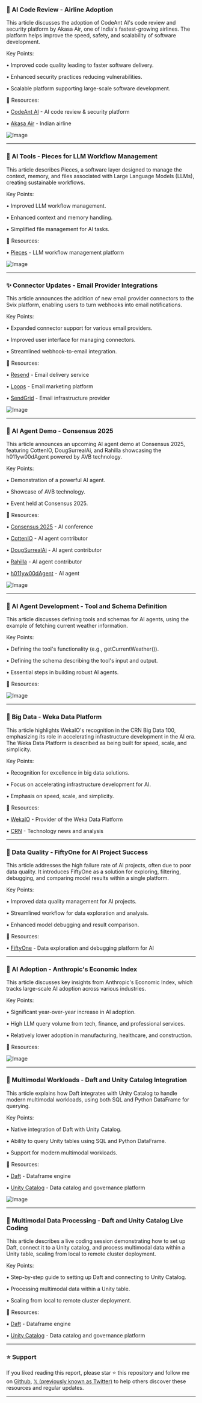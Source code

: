 ### 🤖 AI Code Review - Airline Adoption

This article discusses the adoption of CodeAnt AI's code review and security platform by Akasa Air, one of India's fastest-growing airlines.  The platform helps improve the speed, safety, and scalability of software development.

Key Points:

• Improved code quality leading to faster software delivery.

• Enhanced security practices reducing vulnerabilities.

• Scalable platform supporting large-scale software development.


🔗 Resources:

• [CodeAnt AI](https://x.com/CodeAntAI) - AI code review & security platform

• [Akasa Air](https://x.com/AkasaAir) - Indian airline

![Image](https://pbs.twimg.com/media/Gqxgu13bUAA4aOy?format=jpg&name=small)


---
### 🚀 AI Tools - Pieces for LLM Workflow Management

This article describes Pieces, a software layer designed to manage the context, memory, and files associated with Large Language Models (LLMs), creating sustainable workflows.

Key Points:

• Improved LLM workflow management.

• Enhanced context and memory handling.

• Simplified file management for AI tasks.


🔗 Resources:

• [Pieces](https://x.com/getpieces) - LLM workflow management platform

![Image](https://pbs.twimg.com/media/Gqw8V2mXAAAF-M9?format=jpg&name=small)


---
### ✨ Connector Updates - Email Provider Integrations

This article announces the addition of new email provider connectors to the Svix platform, enabling users to turn webhooks into email notifications.

Key Points:

• Expanded connector support for various email providers.

• Improved user interface for managing connectors.

• Streamlined webhook-to-email integration.


🔗 Resources:

• [Resend](https://x.com/resend) - Email delivery service

• [Loops](https://x.com/loops) - Email marketing platform

• [SendGrid](https://x.com/Sendgrid) - Email infrastructure provider

![Image](https://pbs.twimg.com/media/GqwZ8y6W0AE2wnc?format=jpg&name=small)


---
### 🤖 AI Agent Demo - Consensus 2025

This article announces an upcoming AI agent demo at Consensus 2025, featuring CottenIO, DougSurrealAi, and Rahilla showcasing the h011yw00dAgent powered by AVB technology.

Key Points:

• Demonstration of a powerful AI agent.

• Showcase of AVB technology.

• Event held at Consensus 2025.


🔗 Resources:

• [Consensus 2025](https://x.com/consensus2025) - AI conference

• [CottenIO](https://x.com/CottenIO) -  AI agent contributor

• [DougSurrealAi](https://x.com/DougSurrealAi) - AI agent contributor

• [Rahilla](https://x.com/rahilla) - AI agent contributor

• [h011yw00dAgent](https://x.com/h011yw00dAgent) - AI agent

![Image](https://pbs.twimg.com/media/GqxeWmvXkAApnsN?format=jpg&name=small)


---
### 🤖 AI Agent Development - Tool and Schema Definition

This article discusses defining tools and schemas for AI agents, using the example of fetching current weather information.

Key Points:

• Defining the tool's functionality (e.g., getCurrentWeather()).

• Defining the schema describing the tool's input and output.

• Essential steps in building robust AI agents.


🔗 Resources:

![Image](https://pbs.twimg.com/media/GqxKvLHaYAAi9Np?format=jpg&name=small)


---
### 🤖 Big Data - Weka Data Platform

This article highlights WekaIO's recognition in the CRN Big Data 100, emphasizing its role in accelerating infrastructure development in the AI era.  The Weka Data Platform is described as being built for speed, scale, and simplicity.

Key Points:

• Recognition for excellence in big data solutions.

• Focus on accelerating infrastructure development for AI.

• Emphasis on speed, scale, and simplicity.


🔗 Resources:

• [WekaIO](https://x.com/WekaIO) - Provider of the Weka Data Platform

• [CRN](https://x.com/CRN) - Technology news and analysis


---
### 🤖 Data Quality - FiftyOne for AI Project Success

This article addresses the high failure rate of AI projects, often due to poor data quality.  It introduces FiftyOne as a solution for exploring, filtering, debugging, and comparing model results within a single platform.


Key Points:

• Improved data quality management for AI projects.

• Streamlined workflow for data exploration and analysis.

• Enhanced model debugging and result comparison.


🔗 Resources:

• [FiftyOne](https://x.com/Voxel51) - Data exploration and debugging platform for AI


---
### 🤖 AI Adoption - Anthropic's Economic Index

This article discusses key insights from Anthropic's Economic Index, which tracks large-scale AI adoption across various industries.

Key Points:

• Significant year-over-year increase in AI adoption.

• High LLM query volume from tech, finance, and professional services.

• Relatively lower adoption in manufacturing, healthcare, and construction.


🔗 Resources:

![Image](https://pbs.twimg.com/media/GqwrIUoa8AAutOZ?format=png&name=small)


---
### 🤖 Multimodal Workloads - Daft and Unity Catalog Integration

This article explains how Daft integrates with Unity Catalog to handle modern multimodal workloads, using both SQL and Python DataFrame for querying.

Key Points:

• Native integration of Daft with Unity Catalog.

• Ability to query Unity tables using SQL and Python DataFrame.

• Support for modern multimodal workloads.


🔗 Resources:

• [Daft](https://x.com/daft_dataframe) - Dataframe engine

• [Unity Catalog](https://x.com/unitycatalog_io) - Data catalog and governance platform

![Image](https://pbs.twimg.com/media/Gqw35izXcAA3edM?format=jpg&name=small)


---
### 🤖 Multimodal Data Processing - Daft and Unity Catalog Live Coding

This article describes a live coding session demonstrating how to set up Daft, connect it to a Unity catalog, and process multimodal data within a Unity table, scaling from local to remote cluster deployment.

Key Points:

• Step-by-step guide to setting up Daft and connecting to Unity Catalog.

• Processing multimodal data within a Unity table.

• Scaling from local to remote cluster deployment.


🔗 Resources:

• [Daft](https://x.com/daft_dataframe) - Dataframe engine

• [Unity Catalog](https://x.com/unitycatalog_io) - Data catalog and governance platform


---

### ⭐️ Support

If you liked reading this report, please star ⭐️ this repository and follow me on [Github](https://github.com/Drix10), [𝕏 (previously known as Twitter)](https://x.com/DRIX_10_) to help others discover these resources and regular updates.

---